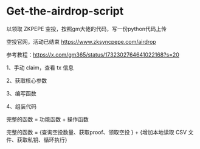 # Get-the-airdrop-script
以领取 ZKPEPE 空投，按照gm大佬的代码，写一份python代码上传

空投官网，活动已结束  https://www.zksyncpepe.com/airdrop

参考教程：https://x.com/gm365/status/1732302764641022168?s=20


1、手动 claim，查看 tx 信息

2、获取核心参数

3、编写函数

4、组装代码

完整的函数 = 功能函数 +  操作函数

完整的函数 = {查询空投数量、获取proof、领取空投 }  +   {增加本地读取 CSV 文件、获取私钥、循环执行} 
